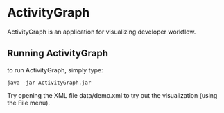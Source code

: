 # ActivityGraph

ActivityGraph is an application for visualizing developer workflow.

## Running ActivityGraph

to run ActivityGraph, simply type:

    java -jar ActivityGraph.jar

Try opening the XML file data/demo.xml to try out the visualization (using the File menu).

